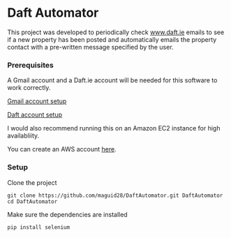 # Daft Automator

This project was developed to periodically check www.daft.ie emails to see if a new property has been posted and automatically emails the property contact with a pre-written message specified by the user.


### Prerequisites

A Gmail account and a Daft.ie account will be needed for this software to work correctly.

[Gmail account setup](https://accounts.google.com/SignUp?hl=en)

[Daft account setup](https://www.daft.ie/my-daft/?register[u]=1)

I would also recommend running this on an Amazon EC2 instance for high availabliity.

You can create an AWS account [here](https://aws.amazon.com).

### Setup

Clone the project
```
git clone https://github.com/maguid28/DaftAutomator.git DaftAutomator
cd DaftAutomator
```

Make sure the dependencies are installed
```
pip install selenium
```


